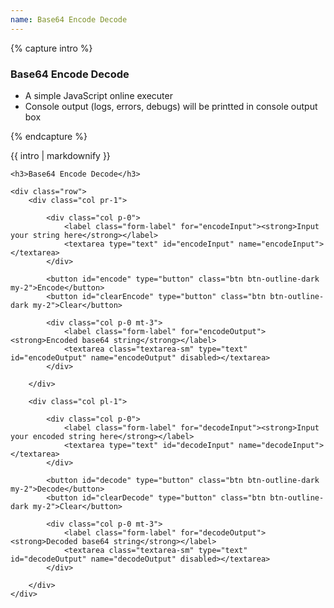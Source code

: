 ```yaml
---
name: Base64 Encode Decode
---
```


{% capture intro %}
### Base64 Encode Decode
<!--separator-->
- A simple JavaScript online executer
- Console output (logs, errors, debugs) will be printted in console output box
<!--separator-->
{% endcapture %}

<div class="tool-wrapper mb-4">
    {{ intro | markdownify }}
</div>

<div class="tool-wrapper">

    <h3>Base64 Encode Decode</h3>

    <div class="row">
        <div class="col pr-1">

            <div class="col p-0">
                <label class="form-label" for="encodeInput"><strong>Input your string here</strong></label>
                <textarea type="text" id="encodeInput" name="encodeInput"></textarea>
            </div>

            <button id="encode" type="button" class="btn btn-outline-dark my-2">Encode</button>
            <button id="clearEncode" type="button" class="btn btn-outline-dark my-2">Clear</button>

            <div class="col p-0 mt-3">
                <label class="form-label" for="encodeOutput"><strong>Encoded base64 string</strong></label>
                <textarea class="textarea-sm" type="text" id="encodeOutput" name="encodeOutput" disabled></textarea>
            </div>

        </div>

        <div class="col pl-1">

            <div class="col p-0">
                <label class="form-label" for="decodeInput"><strong>Input your encoded string here</strong></label>
                <textarea type="text" id="decodeInput" name="decodeInput"></textarea>
            </div>

            <button id="decode" type="button" class="btn btn-outline-dark my-2">Decode</button>
            <button id="clearDecode" type="button" class="btn btn-outline-dark my-2">Clear</button>

            <div class="col p-0 mt-3">
                <label class="form-label" for="decodeOutput"><strong>Decoded base64 string</strong></label>
                <textarea class="textarea-sm" type="text" id="decodeOutput" name="decodeOutput" disabled></textarea>
            </div>

        </div>
    </div>
</div>